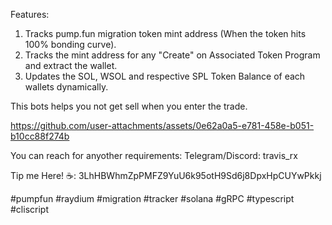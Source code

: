 Features:

1. Tracks pump.fun migration token mint address (When the token hits 100% bonding curve).
2. Tracks the mint address for any "Create" on Associated Token Program and extract the wallet.
3. Updates the SOL, WSOL and respective SPL Token Balance of each wallets dynamically.

  This bots helps you not get sell when you enter the trade.

https://github.com/user-attachments/assets/0e62a0a5-e781-458e-b051-b10cc88f274b

You can reach for anyother requirements: Telegram/Discord: travis_rx

Tip me Here! ☕: 3LhHBWhmZpPMFZ9YuU6k95otH9Sd6j8DpxHpCUYwPkkj

#pumpfun #raydium #migration #tracker #solana #gRPC #typescript #cliscript
